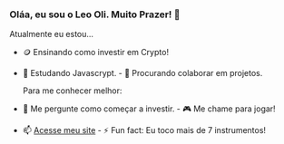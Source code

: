 ### Oláa, eu sou o Leo Oli. Muito Prazer! 👋


  Atualmente eu estou...

- 🪙 Ensinando como investir em Crypto!
- 🌱 Estudando Javascrypt.                  - 👯 Procurando colaborar em projetos.
  
  
  Para me conhecer melhor:
  
- 💬 Me pergunte como começar a investir.                  - 🎮 Me chame para jogar!


- 📫 [Acesse meu site](https://beacons.ai/leooli)                  - ⚡ Fun fact: Eu toco mais de 7 instrumentos!


